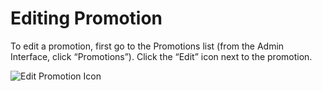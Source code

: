 # Editing Promotion

To edit a promotion, first go to the Promotions list \(from the Admin Interface, click “Promotions”\). Click the “Edit” icon next to the promotion.

![Edit Promotion Icon](https://guides.spreecommerce.org/static/82d24ee1c9756a8b0ac54515edd416fe/dfbbb/edit_promotion_icon.jpg)

